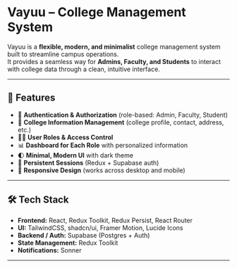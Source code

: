 # Vayuu – College Management System  

Vayuu is a **flexible, modern, and minimalist** college management system built to streamline campus operations.  
It provides a seamless way for **Admins, Faculty, and Students** to interact with college data through a clean, intuitive interface.  

---

## 🚀 Features  

- 🔑 **Authentication & Authorization** (role-based: Admin, Faculty, Student)  
- 🏫 **College Information Management** (college profile, contact, address, etc.)  
- 👨‍🎓 **User Roles & Access Control**  
- 📊 **Dashboard for Each Role** with personalized information  
- 🌓 **Minimal, Modern UI** with dark theme  
- 🔄 **Persistent Sessions** (Redux + Supabase auth)  
- 📱 **Responsive Design** (works across desktop and mobile)  

---

## 🛠️ Tech Stack  

- **Frontend:** React, Redux Toolkit, Redux Persist, React Router  
- **UI:** TailwindCSS, shadcn/ui, Framer Motion, Lucide Icons  
- **Backend / Auth:** Supabase (Postgres + Auth)  
- **State Management:** Redux Toolkit  
- **Notifications:** Sonner  

---

